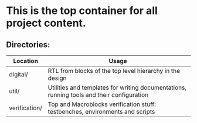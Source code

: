 # This is the top container for all project content.

## Directories:
| Location         |   Usage                                                                                       |
| ---------------- | --------------------------------------------------------------------------------------------- |
|   digital/       |   RTL from blocks of the top level hierarchy in the design                                    |
|   util/          |   Utilities and templates for writing documentations, running tools and their configuration   |
|   verification/  |   Top and Macroblocks verification stuff: testbenches, environments and scripts               |

